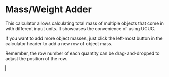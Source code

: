 <script setup>
  import CalcEmbeder from '../components/calc-embeder.vue'

  const calcData = {
    title: 'Mass/Weight Adder', 
    calcUrl: 'c-20220603.060922259-e3d-0974b8-52fb74' 
  }
</script>

# Mass/Weight Adder
This calculator allows calculating total mass of multiple objects that come in with different input units. It showcases the convenience of using UCUC.  

If you want to add more object masses, just click the left-most button in the calculator header to add a new row of object mass.  

Remember, the row number of each quantity can be drag-and-dropped to adjust the position of the row.

<CalcEmbeder :calcData="calcData"
  width="100%" :iframeHeight="750" style="border:1px solid black;">
</CalcEmbeder>
